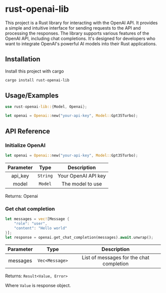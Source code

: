 # rust-openai-lib

This project is a Rust library for interacting with the OpenAI API. It provides a simple and intuitive interface for sending requests to the API and processing the responses. The library supports various features of the OpenAI API, including chat completions. It's designed for developers who want to integrate OpenAI's powerful AI models into their Rust applications.

## Installation

Install this project with cargo

```bash
cargo install rust-openai-lib
```

## Usage/Examples

```rust
use rust-openai-lib::{Model, Openai};

let openai = Openai::new("your-api-key", Model::Gpt35Turbo);
```

## API Reference

### Initialize OpenAI

```rust
let openai = Openai::new("your-api-key", Model::Gpt35Turbo);
```

| Parameter |   Type   |     Description     |
| :-------: | :------: | :-----------------: |
|  api_key  | `String` | Your OpenAI API key |
|   model   | `Model`  |  The model to use   |

Returns: Openai

### Get chat completion

```rust
let messages = vec![Message {
	"role": "user",
	"content": "Hello world"
}];
let response = openai.get_chat_completion(messages).await.unwrap();
```

| Parameter |      Type      |               Description                |
| :-------: | :------------: | :--------------------------------------: |
| messages  | `Vec<Message>` | List of messages for the chat completion |

Returns: `Result<Value, Error>`

Where `Value` is response object.
